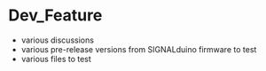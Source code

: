 # Dev_Feature
- various discussions
- various pre-release versions from SIGNALduino firmware to test
- various files to test

